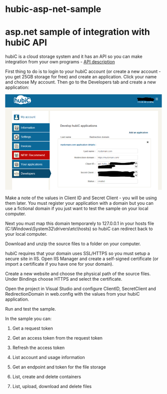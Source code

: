 # hubic-asp-net-sample
# asp.net sample of integration with hubiC API
hubiC is a cloud storage system and it has an API so you can make integration from your own programs - [API description](https://api.hubic.com/)

First thing to do is to login to your hubiC account (or create a new account - you get 25GB storage for free) and create an application.
Click your name and choose My account. Then go to the Developers tab and create a new application:

![alt tag](Images/hubiCapp.png)

Make a note of the values in Client ID and Secret Client - you will be using them later. You must register your application with a domain but you can use a fictional domain if you just want to test the sample on your local computer.

Next you must map this domain temporarely to 127.0.0.1 in your hosts file (C:\Windows\System32\drivers\etc\hosts) so hubiC can redirect back to your local computer.

Download and unzip the source files to a folder on your computer.

hubiC requires that your domain uses SSL/HTTPS so you must setup a secure site in IIS. Open IIS Manager and create a self-signed certificate (or import a certificate if you have one for your domain).

Create a new website and choose the physical path of the source files. Under Bindings choose HTTPS and select the certificate.

Open the project in Visual Studio and configure ClientID, SecretClient and RedirectionDomain in web.config with the values from your hubiC application.

Run and test the sample.

In the sample you can:

1. Get a request token
 
2. Get an access token from the request token
 
3. Refresh the access token
 
4. List account and usage information
 
5. Get an endpoint and token for the file storage
 
6. List, create and delete containers
 
7. List, upload, download and delete files
 

 
